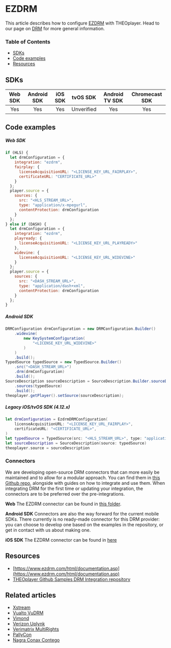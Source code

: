 # EZDRM

This article describes how to configure [EZDRM](https://www.ezdrm.com/) with THEOplayer. Head to our page on [DRM](../../how-to-guides/04-drm/00-introduction.md) for more general information.

### Table of Contents

- [SDKs](#sdks)
- [Code examples](#code-examples)
- [Resources](#resources)

## SDKs

| Web SDK | Android SDK | iOS SDK |  tvOS SDK  | Android TV SDK | Chromecast SDK |
| :-----: | :---------: | :-----: | :--------: | :------------: | :------------: |
|   Yes   |     Yes     |   Yes   | Unverified |      Yes       |      Yes       |

## Code examples

##### Web SDK

```js
if (HLS) {
  let drmConfiguration = {
    integration: "ezdrm",
    fairplay: {
      licenseAcquisitionURL: "<LICENSE_KEY_URL_FAIRPLAY>",
      certificateURL: "CERTIFICATE_URL>"
    }
  };
  player.source = {
    sources: {
      src: "<HLS_STREAM_URL>",
      type: "application/x-mpegurl",
      contentProtection: drmConfiguration
    }
  };
} else if (DASH) {
  let drmConfiguration = {
    integration: "ezdrm",
    playready: {
      licenseAcquisitionURL: "<LICENSE_KEY_URL_PLAYREADY>"
    },
    widevine: {
      licenseAcquisitionURL: "<LICENSE_KEY_URL_WIDEVINE>"
    }
  };
  player.source = {
    sources: {
      src: "<DASH_STREAM_URL>",
      type: "application/dash+xml",
      contentProtection: drmConfiguration
    }
  };
}
```

##### Android SDK

```java
DRMConfiguration drmConfiguration = new DRMConfiguration.Builder()
    .widevine(
        new KeySystemConfiguration(
            "<LICENSE_KEY_URL_WIDEVINE>"
        )
    )
    .build();
TypedSource typedSource = new TypedSource.Builder()
    .src("<DASH_STREAM_URL>")
    .drm(drmConfiguration)
    .build();
SourceDescription sourceDescription = SourceDescription.Builder.sourceDescription()
    .sources(typedSource)
    .build();
theoplayer.getPlayer().setSource(sourceDescription);
```

##### Legacy iOS/tvOS SDK (4.12.x)

```swift
let drmConfiguration = EzdrmDRMConfiguration(
    licenseAcquisitionURL: "<LICENSE_KEY_URL_FAIRPLAY>",
    certificateURL: "<CERTIFICATE_URL>",
)
let typedSource = TypedSource(src: "<HLS_STREAM_URL>", type: "application/x-mpegurl", drm: drmConfiguration)
let sourceDescription = SourceDescription(source: typedSource)
theoplayer.source = sourceDescription
```

### Connectors
We are developing open-source DRM connectors that can more easily be maintained and to allow for a modular approach. You can find them in [this Github repo](https://github.com/THEOplayer/samples-drm-integration), alongside with guides on how to integrate and use them.
When integrating DRM for the first time or updating your integration, the connectors are to be preferred over the pre-integrations.

**Web**
The EZDRM connector can be found in [this folder](https://github.com/THEOplayer/samples-drm-integration/tree/master/web/src/integration/ezdrm).

**Android SDK**
Connectors are also the way forward for the current mobile SDKs. There currently is no ready-made connector for this DRM provider: you can choose to develop one based on the examples in the repository, or get in contact with us about making one.

**iOS SDK**
The EZDRM connector can be found in [here](https://github.com/THEOplayer/samples-drm-integration/blob/master/ios/ContentProtectionIntegration/integration/EzdrmDRMIntegration.swift)

## Resources
- [https://www.ezdrm.com/html/documentation.asp](https://www.ezdrm.com/html/documentation.asp)
- [THEOplayer Github Samples DRM Integration repository](https://github.com/THEOplayer/samples-drm-integration)

## Related articles
- [Xstream](13-xstream.md)
- [Vualto VuDRM](11-vualto-vudrm.md)
- [Vimond](10-vimond.md)
- [Verizon Uplynk](12-verizon-uplynk.md)
- [Verimatrix MultiRights](09-verimatrix-multirights.md)
- [PallyCon](15-pallycon.md)
- [Nagra Conax Contego](08-nagra-conax-contego.md)
